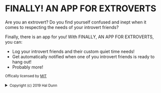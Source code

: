 # FINALLY! AN APP FOR EXTROVERTS

Are you an extrovert? Do you find yourself confused and inept when it comes to respecting the needs of your introvert friends?

Finally, there is an app for you! With FINALLY, AN APP FOR EXTROVERTS, you can:

* Log your introvert friends and their custom quiet time needs!
* Get automatically notified when one of you introvert friends is ready to hang out!
* Probably more!

<small>Officaily licensed by [MIT](https://choosealicense.com/licenses/mit/)</small>
<small><details><summary>Copyright (c) 2019 Hal Dunn </summary></small>

<small>Permission is hereby granted, free of charge, to any person obtaining a copy
of this software and associated documentation files (the "Software"), to deal
in the Software without restriction, including without limitation the rights
to use, copy, modify, merge, publish, distribute, sublicense, and/or sell
copies of the Software, and to permit persons to whom the Software is
furnished to do so, subject to the following conditions:

The above copyright notice and this permission notice shall be included in all
copies or substantial portions of the Software.

THE SOFTWARE IS PROVIDED "AS IS", WITHOUT WARRANTY OF ANY KIND, EXPRESS OR
IMPLIED, INCLUDING BUT NOT LIMITED TO THE WARRANTIES OF MERCHANTABILITY,
FITNESS FOR A PARTICULAR PURPOSE AND NONINFRINGEMENT. IN NO EVENT SHALL THE
AUTHORS OR COPYRIGHT HOLDERS BE LIABLE FOR ANY CLAIM, DAMAGES OR OTHER
LIABILITY, WHETHER IN AN ACTION OF CONTRACT, TORT OR OTHERWISE, ARISING FROM,
OUT OF OR IN CONNECTION WITH THE SOFTWARE OR THE USE OR OTHER DEALINGS IN THE
SOFTWARE.</small>
